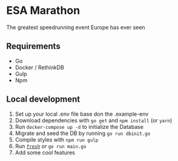 # ESA Marathon
The greatest speedrunning event Europe has ever seen

## Requirements
* Go
* Docker / RethinkDB
* Gulp
* Npm

## Local development
1. Set up your local .env file base don the .example-env
2. Download dependencies with `go get` and `npm install` (or `yarn`)
3. Run `docker-compose up -d` to initialize the Database
4. Migrate and seed the DB by running `go run dbinit.go`
5. Compile styles with `npm run gulp`
6. Run [`fresh`](https://github.com/pilu/fresh) or `go run main.go`
7. Add some cool features